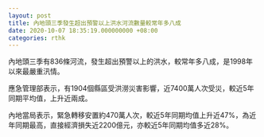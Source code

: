 ```yaml
---
layout: post
title: 內地頭三季發生超出預警以上洪水河流數量較常年多八成
date: 2020-10-07 18:35:19.000000000 +08:00
categories: rthk
---
```


內地頭三季有836條河流，發生超出預警以上的洪水，較常年多八成，是1998年以來最嚴重汛情。

應急管理部表示，有1904個縣區受洪澇災害影響，近7400萬人次受災，較近5年同期平均值，上升近兩成。

內地當局表示，緊急轉移安置約470萬人次，較近5年同期均值上升近47%，為近年同期最高，直接經濟損失近2200億元，亦較近5年同期均值多近28%。
